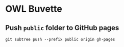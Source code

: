 # OWL Buvette

## Push `public` folder to GitHub pages
`git subtree push --prefix public origin gh-pages`
